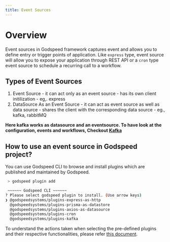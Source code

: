 ```yaml
---
title: Event Sources
---
```

# Overview

  Event sources in Godspeed framework captures event and allows you to define entry or trigger points of application. Like `express` type, event source will allow you to expose your application through REST API or a `cron` type event source to schedule a recurring call to a workflow.

## Types of Event Sources
  1. Event Source
    - it can act only as an event source
    - has its own client initilization
    - eg,. express
  2. DataSource As an Event Source
    - it can act as event source as well as data source
    - shares the client with the corresponding data source
    - eg., kafka, rabbitMQ

**Here kafka works as datasource and an eventsource. To have look at the configuration, events and workflows, Checkout [Kafka](https://github.com/godspeedsystems/gs-plugins/tree/main/plugins/kafka-as-datasource-as-eventsource#godspeed-plugin-kafka-as-datasource-as-eventsource)**

## How to use an event source in Godspeed project?

  You can use Godspeed CLI to browse and install plugins which are published and maintained by Godspeed.

  ```bash
   > godspeed plugin add

   ~~~~~~ Godspeed CLI ~~~~~~
  ? Please select godspeed plugin to install. (Use arrow keys)
  ❯ @godspeedsystems/plugins-express-as-http
    @godspeedsystems/plugins-prisma-as-datastore
    @godspeedsystems/plugins-axios-as-datasource
    @godspeedsystems/plugins-cron
    @godspeedsystems/plugins-kafka
  ```

To understand the actions taken when selecting the pre-defined plugins and their respective functionalities, please refer [this document](event_sources/event_source_plugins.md).